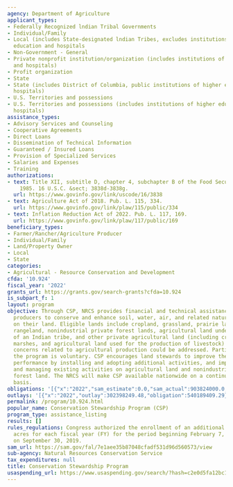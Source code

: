 ```yaml
---
agency: Department of Agriculture
applicant_types:
- Federally Recognized lndian Tribal Governments
- Individual/Family
- Local (includes State-designated lndian Tribes, excludes institutions of higher
  education and hospitals
- Non-Government - General
- Private nonprofit institution/organization (includes institutions of higher education
  and hospitals)
- Profit organization
- State
- State (includes District of Columbia, public institutions of higher education and
  hospitals)
- U.S. Territories and possessions
- U.S. Territories and possessions (includes institutions of higher education and
  hospitals)
assistance_types:
- Advisory Services and Counseling
- Cooperative Agreements
- Direct Loans
- Dissemination of Technical Information
- Guaranteed / Insured Loans
- Provision of Specialized Services
- Salaries and Expenses
- Training
authorizations:
- text: Title XII, subtitle D, chapter 4, subchapter B of the Food Security Act of
    1985. 16 U.S.C. &sect; 3838d-3838g.
  url: https://www.govinfo.gov/link/uscode/16/3838
- text: Agriculture Act of 2018. Pub. L. 115, 334.
  url: https://www.govinfo.gov/link/plaw/115/public/334
- text: Inflation Reduction Act of 2022. Pub. L. 117, 169.
  url: https://www.govinfo.gov/link/plaw/117/public/169
beneficiary_types:
- Farmer/Rancher/Agriculture Producer
- Individual/Family
- Land/Property Owner
- Local
- State
categories:
- Agricultural - Resource Conservation and Development
cfda: '10.924'
fiscal_year: '2022'
grants_url: https://grants.gov/search-grants?cfda=10.924
is_subpart_f: 1
layout: program
objective: Through CSP, NRCS provides financial and technical assistance to eligible
  producers to conserve and enhance soil, water, air, and related natural resources
  on their land. Eligible lands include cropland, grassland, prairie land, pastureland,
  rangeland, nonindustrial private forest lands, agricultural land under the jurisdiction
  of an Indian tribe, and other private agricultural land (including cropped woodland,
  marshes, and agricultural land used for the production of livestock) on which resource
  concerns related to agricultural production could be addressed. Participation in
  the program is voluntary. CSP encourages land stewards to improve their conservation
  performance by installing and adopting additional activities, and improving, maintaining,
  and managing existing activities on agricultural land and nonindustrial private
  forest land. The NRCS will make CSP available nationwide on a continuous application
  basis.
obligations: '[{"x":"2022","sam_estimate":0.0,"sam_actual":903824000.0,"usa_spending_actual":531855051.94},{"x":"2023","sam_estimate":1384807000.0,"sam_actual":0.0,"usa_spending_actual":619208327.36},{"x":"2024","sam_estimate":1405650000.0,"sam_actual":0.0,"usa_spending_actual":418098485.12}]'
outlays: '[{"x":"2022","outlay":302398249.48,"obligation":540189409.29},{"x":"2023","outlay":565323557.21,"obligation":628683680.49},{"x":"2024","outlay":32434504.83,"obligation":431120932.32}]'
permalink: /program/10.924.html
popular_name: Conservation Stewardship Program (CSP)
program_type: assistance_listing
results: []
rules_regulations: Congress authorized the enrollment of an additional 10,000,000
  acres for each fiscal year (FY) for the period beginning February 7, 2014, and ending
  on September 30, 2019.
sam_url: https://sam.gov/fal/7e1aee35b87048cfadf531d96d560573/view
sub-agency: Natural Resources Conservation Service
tax_expenditures: null
title: Conservation Stewardship Program
usaspending_url: https://www.usaspending.gov/search/?hash=c2e0d5fa12bc1bd88d491f53689c2304
---
```

